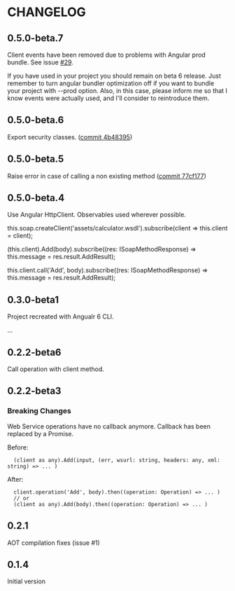 # CHANGELOG

## 0.5.0-beta.7

Client events have been removed due to problems with Angular prod bundle. See issue [#29](https://github.com/lula/ngx-soap/issues/29).

If you have used in your project you should remain on beta 6 release. Just remember to turn angular bundler optimization off if you want to bundle your project with --prod option. Also, in this case, please inform me so that I know events were actually used, and I'll consider to reintroduce them.

## 0.5.0-beta.6

Export security classes. ([commit 4b48395](https://github.com/lula/ngx-soap/commit/4b483952c31880ad837ae92f209f06666291ff90))

## 0.5.0-beta.5

Raise error in case of calling a non existing method ([commit 77cf177](https://github.com/lula/ngx-soap/commit/77cf1772c4d042872b3326b28993bcbb0a5182c4))

## 0.5.0-beta.4

Use Angular HttpClient.
Observables used wherever possible.

this.soap.createClient('assets/calculator.wsdl').subscribe(client => this.client = client);

(<any>this.client).Add(body).subscribe((res: ISoapMethodResponse) => this.message = res.result.AddResult);

this.client.call('Add', body).subscribe((res: ISoapMethodResponse) => this.message = res.result.AddResult);

## 0.3.0-beta1

Project recreated with Angualr 6 CLI.

...

## 0.2.2-beta6
Call operation with client method.

## 0.2.2-beta3

### Breaking Changes

Web Service operations have no callback anymore. Callback has been replaced by a Promise.

Before: 

      (client as any).Add(input, (err, wsurl: string, headers: any, xml: string) => ... )

After:
      
      client.operation('Add', body).then((operation: Operation) => ... )
      // or
      (client as any).Add(body).then((operation: Operation) => ... )

## 0.2.1

AOT compilation fixes (issue #1)

## 0.1.4

Initial version
